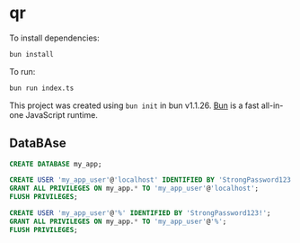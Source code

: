 # qr

To install dependencies:

```bash
bun install
```

To run:

```bash
bun run index.ts
```

This project was created using `bun init` in bun v1.1.26. [Bun](https://bun.sh) is a fast all-in-one JavaScript runtime.

## DataBAse

```sql
CREATE DATABASE my_app;

CREATE USER 'my_app_user'@'localhost' IDENTIFIED BY 'StrongPassword123!';
GRANT ALL PRIVILEGES ON my_app.* TO 'my_app_user'@'localhost';
FLUSH PRIVILEGES;

CREATE USER 'my_app_user'@'%' IDENTIFIED BY 'StrongPassword123!';
GRANT ALL PRIVILEGES ON my_app.* TO 'my_app_user'@'%';
FLUSH PRIVILEGES;
```
